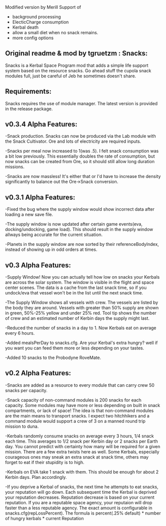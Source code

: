 Modified version by Merill
Support of
 - background processing
 - ElecticCharge consumption
 - Kerbal death
 - allow a small diet when no snack remains.
 - more config options

Original readme & mod by tgruetzm :
Snacks:
----------------------------
Snacks is a Kerbal Space Program mod that adds a simple life support system based on the resource snacks.  Go ahead stuff the cupola snack modules full, just be careful of Jeb he sometimes doesn't share.

Requirements:
----------------------------
Snacks requires the use of module manager.  The latest version is provided in the release package.

v0.3.4 Alpha Features:
----------------------------
-Snack production.  Snacks can now be produced via the Lab module with the Snack Cultivator.  Ore and lots of electricity are required inputs.

-Snacks per meal now increased to 1(was .5).  I felt snack consumption was a bit low previously.  This essentially doubles the rate of consumption, but now snacks can be created from Ore, so it should still allow long duration missions.

-Snacks are now massless!  It's either that or I'd have to increase the density significantly to balance out the Ore->Snack conversion.

v0.3.1 Alpha Features:
----------------------------
-Fixed the bug where the supply window would show incorrect data after loading a new save file.

-The supply window is now updated after certain game events(eva, docking/undocking, game load).  This should result in the supply window allways being accurate for the current situation.

-Planets in the supply window are now sorted by their referenceBodyIndex, instead of showing up in odd orders at times.

v0.3 Alpha Features:
----------------------------
-Supply Window!  Now you can actually tell how low on snacks your Kerbals are across the solar system.  The window is visible in the flight and space center scenes.  The data is a cache from the last snack time, so if you undock/eva that vessel won't be in the list until the next snack time.

-The Supply Window shows all vessels with crew.  The vessels are listed by the body they are around.  Vessels with greater than 50% supply are shown in green, 50%-25% yellow and under 25% red.  Tool tip shows the number of crew and an estimated number of Kerbin days the supply might last.

-Reduced the number of snacks in a day to 1.  Now Kerbals eat on average every 6 hours.

-Added mealsPerDay to snacks.cfg.  Are your Kerbal's extra hungry?  well if you want you can feed them more or less depending on your tastes.

-Added 10 snacks to the Probodyne RoveMate.


v0.2 Alpha Features:
----------------------------
-Snacks are added as a resource to every module that can carry crew 50 snacks per capacity.

-Snack capacity of non-command modules is 200 snacks for each capacity. Some modules may have more or less depending on built in snack compartments, or lack of space!
The idea is that non-command modules are the main means to transport snacks. I expect two hitchhikers and a command module would support a crew of 3 on a manned round trip mission to duna.

-Kerbals randomly consume snacks on average every 3 hours, 1/4 snack each time. This averages to 1/2 snack per Kerbin day or 2 snacks per Earth day. You cannot predict with certainty how many will be required for a given mission. There are a few extra twists here as well. 
Some Kerbals, especially courageous ones may sneak an extra snack at snack time, others may forget to eat if their stupidity is to high.

-Kerbals on EVA take 1 snack with them. This should be enough for about 2 Kerbin days. Plan accordingly.

-If you deprive a Kerbal of snacks, the next time he attempts to eat snacks, your reputation will go down. Each subsequent time the Kerbal is deprived your reputation decreases.
Reputation decrease is based on your current reputation. If you are a reputable space agency, your reputaion will drop faster than a less reputable agency. The exact amount is configurable in snacks.cfg(repLossPercent). The formula is percent(.25% default) * number of hungry kerbals * current Reputation


